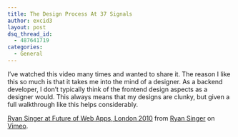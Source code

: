 ```yaml
---
title: The Design Process At 37 Signals
author: excid3
layout: post
dsq_thread_id:
  - 487641719
categories:
  - General
---
```

I’ve watched this video many times and wanted to share it. The reason I like this so much is that it takes me into the mind of a designer. As a backend developer, I don’t typically think of the frontend design aspects as a designer would. This always means that my designs are clunky, but given a full walkthrough like this helps considerably.

[Ryan Singer at Future of Web Apps, London 2010][1] from [Ryan Singer][2] on [Vimeo][3].

   [1]: http://vimeo.com/15772341
   [2]: http://vimeo.com/rjs
   [3]: http://vimeo.com
